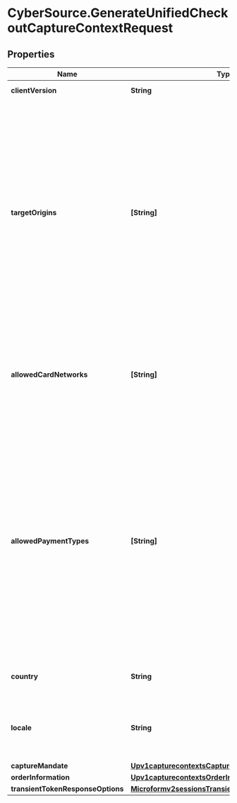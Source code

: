 # CyberSource.GenerateUnifiedCheckoutCaptureContextRequest

## Properties
Name | Type | Description | Notes
------------ | ------------- | ------------- | -------------
**clientVersion** | **String** | Specify the version of Unified Checkout that you want to use. | [optional] 
**targetOrigins** | **[String]** | The [target origin](https://developer.mozilla.org/en-US/docs/Glossary/Origin) of the website on which you will be launching Unified Checkout is defined by the scheme (protocol), hostname (domain) and port number (if used).    You must use https://hostname (unless you use http://localhost) Wildcards are NOT supported.  Ensure that subdomains are included. Any valid top-level domain is supported (e.g. .com, .co.uk, .gov.br etc)  Examples:   - https://example.com   - https://subdomain.example.com   - https://example.com:8080<br><br>  If you are embedding within multiple nested iframes you need to specify the origins of all the browser contexts used, for example:    targetOrigins: [     \"https://example.com\",     \"https://basket.example.com\",     \"https://ecom.example.com\"   ]  | [optional] 
**allowedCardNetworks** | **[String]** | The list of card networks you want to use for this Unified Checkout transaction.  Unified Checkout currently supports the following card networks:     - VISA     - MASTERCARD     - AMEX     - CARNET     - CARTESBANCAIRES     - CUP     - DINERSCLUB     - DISCOVER     - EFTPOS     - ELO     - JCB     - JCREW     - MADA     - MAESTRO     - MEEZA  | [optional] 
**allowedPaymentTypes** | **[String]** | The payment types that are allowed for the merchant.    Possible values when launching Unified Checkout:   - APPLEPAY   - CHECK   - CLICKTOPAY   - GOOGLEPAY   - PANENTRY                 - PAZE <br><br>  Possible values when launching Click To Pay Drop-In UI: - CLICKTOPAY <br><br>  **Important:**    - CLICKTOPAY only available for Visa, Mastercard and AMEX for saved cards.   - Visa and Mastercard will look to tokenize using network tokenization for all Click to Pay requests.  Click to Pay uses Click to Pay token requester IDs and not the merchant's existing token requester.   - Apple Pay, Google Pay, Check, and Paze can be used independently without requiring PAN entry in the allowedPaymentTypes field.  | [optional] 
**country** | **String** | Country the purchase is originating from (e.g. country of the merchant).  Use the two-character ISO Standard  | [optional] 
**locale** | **String** | Localization of the User experience conforming to the ISO 639-1 language standards and two-character ISO Standard Country Code.  Please refer to list of [supported locales through Unified Checkout](https://developer.cybersource.com/docs/cybs/en-us/unified-checkout/developer/all/rest/unified-checkout/uc-appendix-languages.html)  | [optional] 
**captureMandate** | [**Upv1capturecontextsCaptureMandate**](Upv1capturecontextsCaptureMandate.md) |  | [optional] 
**orderInformation** | [**Upv1capturecontextsOrderInformation**](Upv1capturecontextsOrderInformation.md) |  | [optional] 
**transientTokenResponseOptions** | [**Microformv2sessionsTransientTokenResponseOptions**](Microformv2sessionsTransientTokenResponseOptions.md) |  | [optional] 


